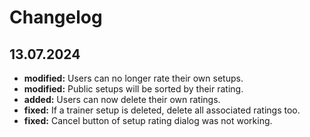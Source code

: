 # Changelog

## 13.07.2024
* **modified:** Users can no longer rate their own setups.
* **modified:** Public setups will be sorted by their rating.
* **added:** Users can now delete their own ratings.
* **fixed:** If a trainer setup is deleted, delete all associated ratings too.
* **fixed:** Cancel button of setup rating dialog was not working.